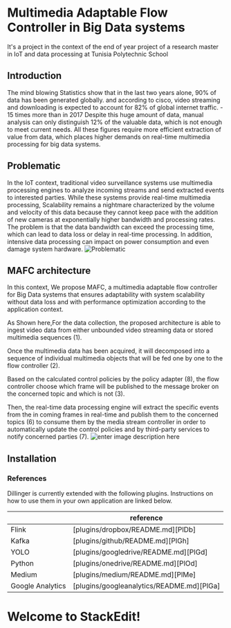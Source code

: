 
# Multimedia Adaptable Flow Controller in Big Data systems

It's a project in the context of the end of year project of a research master in IoT and data processing at Tunisia Polytechnic School

## Introduction 
The mind blowing Statistics show that in the last two years alone, 90% of data has been generated globally.
and according to cisco, video streaming and downloading is expected to account for 82% of global internet traffic. - 15 times more than in 2017
Despite this huge amount of data, manual analysis can only distinguish 12% of the valuable data, which is not enough to meet current needs.
All these figures require more efficient extraction of value from data, which places higher demands on real-time multimedia processing for big data systems.
## Problematic 
In the IoT context, traditional video surveillance systems use multimedia processing engines to analyze incoming streams and send extracted events to interested parties.
While these  systems provide real-time multimedia processing, Scalability remains a nightmare characterized by the volume and velocity of this data because they cannot keep pace with the addition of new cameras at exponentially higher bandwidth and processing rates.
The problem is that the data bandwidth can exceed the processing time, which can lead to data loss or delay in real-time processing. In addition, intensive data processing can impact on  power consumption and even damage system hardware.
![Problematic](https://ibb.co/BC3XDsq)
## MAFC architecture
In this context, We propose MAFC, a multimedia adaptable flow controller for Big Data systems that ensures adaptability with system scalability without data loss and with performance optimization according to the application context.

As Shown here,For the data collection, the proposed architecture is able to ingest video data from either unbounded video streaming data or stored multimedia sequences (1).

Once the multimedia data has been acquired, it will decomposed into a sequence of individual multimedia objects that will be fed one by one to the flow controller (2).

Based on the calculated control policies by the policy adapter (8), the flow controller choose which frame will be published to the message broker on the concerned topic and which is not (3).

Then, the real-time data processing engine will extract the specific events from the in coming frames in real-time and publish them to the concerned topics (6) to consume them by the media stream controller in order to automatically update the control policies and by third-party services to notify concerned parties (7).
![enter image description here](https://ibb.co/s6j5fFy)

## Installation

### References

Dillinger is currently extended with the following plugins. Instructions on how to use them in your own application are linked below.

|  | reference |
| ------ | ------ |
| Flink | [plugins/dropbox/README.md][PlDb] |
| Kafka | [plugins/github/README.md][PlGh] |
| YOLO | [plugins/googledrive/README.md][PlGd] |
| Python | [plugins/onedrive/README.md][PlOd] |
| Medium | [plugins/medium/README.md][PlMe] |
| Google Analytics | [plugins/googleanalytics/README.md][PlGa] |
# Welcome to StackEdit!

